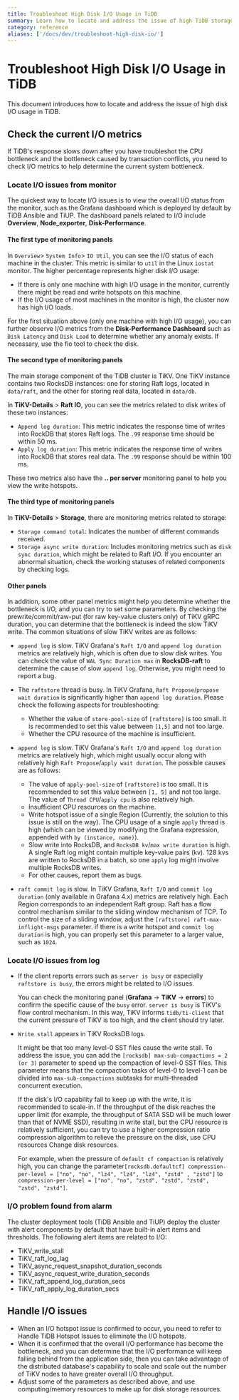 ```yaml
---
title: Troubleshoot High Disk I/O Usage in TiDB
summary: Learn how to locate and address the issue of high TiDB storage I/O usage.
category: reference
aliases: ['/docs/dev/troubleshoot-high-disk-io/']
---
```


# Troubleshoot High Disk I/O Usage in TiDB

This document introduces how to locate and address the issue of high disk I/O usage in TiDB.

## Check the current I/O metrics

If TiDB's response slows down after you have troubleshot the CPU bottleneck and the bottleneck caused by transaction conflicts, you need to check I/O metrics to help determine the current system bottleneck.

### Locate I/O issues from monitor

The quickest way to locate I/O issues is to view the overall I/O  status from the monitor, such as the Grafana dashboard which is deployed by default by TiDB Ansible and TiUP. The dashboard panels related to I/O include **Overview**, **Node_exporter**, **Disk-Performance**.

#### The first type of monitoring panels

In `Overview`> `System Info`> `IO Util`, you can see the I/O status of each machine in the cluster. This metric is similar to `util` in the Linux `iostat` monitor. The higher percentage represents higher disk I/O usage:

- If there is only one machine with high I/O usage in the monitor, currently there might be read and write hotspots on this machine.
- If the I/O usage of most machines in the monitor is high, the cluster now has high I/O loads.

For the first situation above (only one machine with high I/O usage), you can further observe I/O metrics from the **Disk-Performance Dashboard** such as `Disk Latency` and `Disk Load` to determine whether any anomaly exists. If necessary, use the fio tool to check the disk.

#### The second type of monitoring panels

The main storage component of the TiDB cluster is TiKV. One TiKV instance contains two RocksDB instances: one for storing Raft logs, located in `data/raft`, and the other for storing real data, located in `data/db`.

In **TiKV-Details** > **Raft IO**, you can see the metrics related to disk writes of these two instances:

- `Append log duration`: This metric indicates the response time of writes into RockDB that stores Raft logs. The `.99` response time should be within 50 ms.
- `Apply log duration`: This metric indicates the response time of writes into RockDB that stores real data. The `.99` response should be within 100 ms.

These two metrics also have the **.. per server** monitoring panel to help you view the write hotspots.

#### The third type of monitoring panels

In **TiKV-Details** > **Storage**, there are monitoring metrics related to storage:

- `Storage command total`: Indicates the number of different commands received.
- `Storage async write duration`: Includes monitoring metrics such as `disk sync duration`, which might be related to Raft I/O. If you encounter an abnormal situation, check the working statuses of related components by checking logs.

#### Other panels

In addition, some other panel metrics might help you determine whether the bottleneck is I/O, and you can try to set some parameters. By checking the prewrite/commit/raw-put (for raw key-value clusters only) of TiKV gRPC duration, you can determine that the bottleneck is indeed the slow TiKV write. The common situations of slow TiKV writes are as follows:

- `append log` is slow. TiKV Grafana's `Raft I/O` and `append log duration` metrics are relatively high, which is often due to slow disk writes. You can check the value of `WAL Sync Duration max` in **RocksDB-raft** to determine the cause of slow `append log`. Otherwise, you might need to report a bug.
- The `raftstore` thread is busy. In TiKV Grafana, `Raft Propose`/`propose wait duration` is significantly higher than `append log duration`. Please check the following aspects for troubleshooting:

    - Whether the value of `store-pool-size` of `[raftstore]` is too small. It is recommended to set this value between `[1,5]` and not too large.
    - Whether the CPU resource of the machine is insufficient.

- `append log` is slow. TiKV Grafana's `Raft I/O` and `append log duration` metrics are relatively high, which might usually occur along with relatively high `Raft Propose`/`apply wait duration`. The possible causes are as follows:
  
    - The value of `apply-pool-size` of `[raftstore]` is too small. It is recommended to set this value between `[1, 5]` and not too large. The value of `Thread CPU`/`apply cpu` is also relatively high.
    - Insufficient CPU resources on the machine.
    - Write hotspot issue of a single Region (Currently, the solution to this issue is still on the way). The CPU usage of a single `apply` thread is high (which can be viewed by modifying the Grafana expression, appended with `by (instance, name)`).
    - Slow write into RocksDB, and `RocksDB kv`/`max write duration` is high. A single Raft log might contain multiple key-value pairs (kv). 128 kvs are written to RocksDB in a batch, so one `apply` log might involve multiple RocksDB writes.
    - For other causes, report them as bugs.

- `raft commit log` is slow. In TiKV Grafana, `Raft I/O` and `commit log duration` (only available in Grafana 4.x) metrics are relatively high. Each Region corresponds to an independent Raft group. Raft has a flow control mechanism similar to the sliding window mechanism of TCP. To control the size of a sliding window, adjust the `[raftstore] raft-max-inflight-msgs` parameter. if there is a write hotspot and `commit log duration` is high, you can properly set this parameter to a larger value, such as `1024`.

### Locate I/O issues from log

- If the client reports errors such as `server is busy` or especially `raftstore is busy`, the errors might be related to I/O issues.

    You can check the monitoring panel (**Grafana** -> **TiKV** -> **errors**) to confirm the specific cause of the `busy` error. `server is busy` is TiKV's flow control mechanism. In this way, TiKV informs `tidb/ti-client` that the current pressure of TiKV is too high, and the client should try later.

- `Write stall` appears in TiKV RocksDB logs.

    It might be that too many level-0 SST files cause the write stall. To address the issue, you can add the `[rocksdb] max-sub-compactions = 2 (or 3)` parameter to speed up the compaction of level-0 SST files. This parameter means that the compaction tasks of level-0 to level-1 can be divided into `max-sub-compactions` subtasks for multi-threaded concurrent execution.

    If the disk's I/O capability fail to keep up with the write, it is recommended to scale-in. If the throughput of the disk reaches the upper limit (for example, the throughput of SATA SSD will be much lower than that of NVME SSD), resulting in write stall, but the CPU resource is relatively sufficient, you can try to use a higher compression ratio compression algorithm to relieve the pressure on the disk, use CPU resources Change disk resources.
    
    For example, when the pressure of `default cf compaction` is relatively high, you can change the parameter`[rocksdb.defaultcf] compression-per-level = ["no", "no", "lz4", "lz4", "lz4", "zstd" , "zstd"]`  to `compression-per-level = ["no", "no", "zstd", "zstd", "zstd", "zstd", "zstd"]`.

### I/O problem found from alarm

The cluster deployment tools (TiDB Ansible and TiUP) deploy the cluster with alert components by default that have built-in alert items and thresholds. The following alert items are related to I/O:

- TiKV_write_stall
- TiKV_raft_log_lag
- TiKV_async_request_snapshot_duration_seconds
- TiKV_async_request_write_duration_seconds
- TiKV_raft_append_log_duration_secs
- TiKV_raft_apply_log_duration_secs

## Handle I/O issues

+ When an I/O hotspot issue is confirmed to occur, you need to refer to Handle TiDB Hotspot Issues to eliminate the I/O hotspots.
+ When it is confirmed that the overall I/O performance has become the bottleneck, and you can determine that the I/O performance will keep falling behind from the application side, then you can take advantage of the distributed database's capability to scale and scale out the number of TiKV nodes to have greater overall I/O throughput.
+ Adjust some of the parameters as described above, and use computing/memory resources to make up for disk storage resources.
